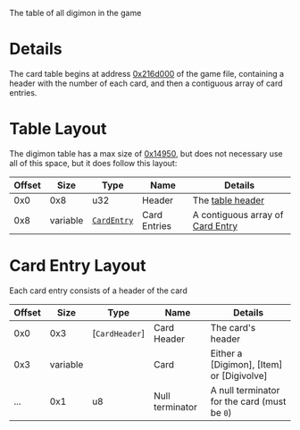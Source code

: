 The table of all digimon in the game

# Details
The card table begins at address [0x216d000](Table::START_ADDRESS) of the game file,
containing a header with the number of each card, and then a contiguous array of card entries.

# Table Layout
The digimon table has a max size of [0x14950](Table::MAX_BYTE_SIZE), but does not
necessary use all of this space, but it does follow this layout:

| Offset | Size     | Type                              | Name         | Details                                                |
| ------ | -------- | --------------------------------- | ------------ | ------------------------------------------------------ |
| 0x0    | 0x8      | u32                               | Header       | The [table header](TableHeader)                        |
| 0x8    | variable | [`CardEntry`](#card-entry-layout) | Card Entries | A contiguous array of [Card Entry](#card-entry-layout) |

# Card Entry Layout
Each card entry consists of a header of the card

| Offset | Size     | Type           | Name            | Details                                      |
| ------ | -------- | -------------- | --------------- | -------------------------------------------- |
| 0x0    | 0x3      | [`CardHeader`] | Card Header     | The card's header                            |
| 0x3    | variable |                | Card            | Either a [Digimon], [Item] or [Digivolve]    |
| ...    | 0x1      | u8             | Null terminator | A null terminator for the card (must be `0`) |
